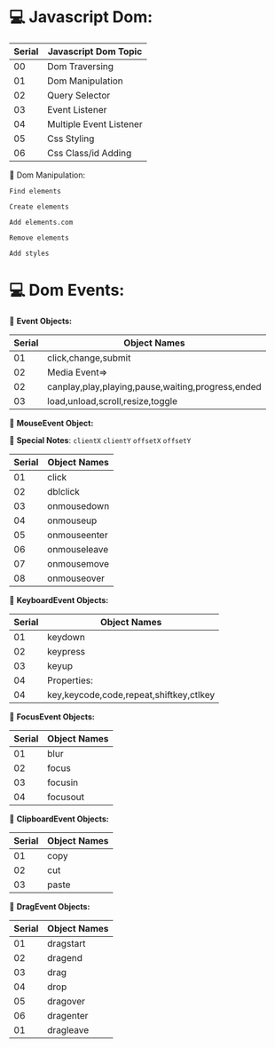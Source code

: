 # 💻 Javascript  Dom:

|Serial|Javascript Dom Topic|
|----------|----------|
|00|Dom Traversing|
|01|Dom Manipulation|
|02|Query Selector|
|03|Event Listener|
|04|Multiple Event Listener|
|05|Css Styling|
|06|Css Class/id Adding|

🛑 Dom Manipulation:

``Find elements``

``Create elements``

``Add elements.com``

``Remove elements``

``Add styles``

# 💻 Dom Events:
🎯 **Event Objects:**

|Serial|Object Names|
|---------|---------|
|01|click,change,submit|
|02|Media Event=>|
|02|canplay,play,playing,pause,waiting,progress,ended||
|03|load,unload,scroll,resize,toggle|

🎯 **MouseEvent Object:**

💊 **Special Notes**:
``` clientX ```
``` clientY ```
``` offsetX ```
``` offsetY ```

|Serial|Object Names|
|---------|---------|
|01|click|
|02|dblclick|
|03|onmousedown|
|04|onmouseup|
|05|onmouseenter|
|06|onmouseleave|
|07|onmousemove|
|08|onmouseover|


🎯 **KeyboardEvent Objects:**

|Serial|Object Names|
|---------|---------|
|01|keydown|
|02|keypress|
|03|keyup|
|04|Properties:|
|04|key,keycode,code,repeat,shiftkey,ctlkey|

🎯 **FocusEvent Objects:**

|Serial|Object Names|
|---------|---------|
|01|blur|
|02|focus|
|03|focusin|
|04|focusout|

🎯 **ClipboardEvent Objects:**

|Serial|Object Names|
|---------|---------|
|01|copy|
|02|cut|
|03|paste|

🎯 **DragEvent Objects:**

|Serial|Object Names|
|---------|---------|
|01|dragstart|
|02|dragend|
|03|drag|
|04|drop|
|05|dragover|
|06|dragenter|
|01|dragleave|








